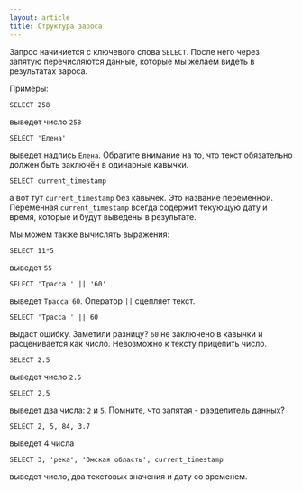 ```yaml
---
layout: article
title: Структура зароса
---
```


Запрос начиниется с ключевого слова `SELECT`. После него через запятую перечисляются данные, которые мы желаем видеть в результатах зароса.

Примеры:

	SELECT 258

выведет число `258`

	SELECT 'Елена'

выведет надпись `Елена`. Обратите внимание на то, что текст обязательно должен быть заключён в одинарные кавычки.

	SELECT current_timestamp

а вот тут `current_timestamp`	без кавычек. Это название переменной. Переменная `current_timestamp` всегда содержит текующую дату и время, которые и будут выведены в результате.

Мы можем также вычислять выражения:

	SELECT 11*5

выведет `55`

	SELECT 'Трасса ' || '60'

выведет `Трасса 60`. Оператор `||` сцепляет текст.

	SELECT 'Трасса ' || 60

выдаст ошибку. Заметили разницу? `60` не заключено в кавычки и расценивается как число. Невозможно к тексту прицепить число.

	SELECT 2.5

выведет число `2.5`

	SELECT 2,5

выведет два числа: `2` и `5`. Помните, что запятая - раэделитель данных?

	SELECT 2, 5, 84, 3.7

выведет 4 числа

	SELECT 3, 'река', 'Омская область', current_timestamp

выведет число, два текстовых значения и дату со временем.
